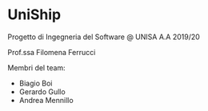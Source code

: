 # UniShip
Progetto di Ingegneria del Software @ UNISA A.A 2019/20

Prof.ssa Filomena Ferrucci

Membri del team:
* Biagio Boi
* Gerardo Gullo
* Andrea Mennillo
